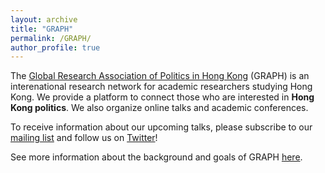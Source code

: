 ```yaml
---
layout: archive
title: "GRAPH"
permalink: /GRAPH/
author_profile: true
---
```


The [Global Research Association of Politics in Hong Kong](https://graph-hk.github.io/web) (GRAPH) is an interenational research network for academic researchers studying Hong Kong. We provide a platform to connect those who are interested in **Hong Kong politics**. We also organize online talks and academic conferences.

To receive information about our upcoming talks, please subscribe to our [mailing list](https://forms.gle/L85raaDrjX3suitM9) and follow us on [Twitter](https://twitter.com/GRAPHhk)!

See more information about the background and goals of GRAPH [here](https://graph-hk.github.io/web/about).
